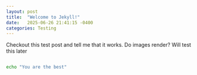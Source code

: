 ```yaml
---
layout: post
title:  "Welcome to Jekyll!"
date:   2025-06-26 21:41:15 -0400
categories: Testing
---
```


Checkout this test post and tell me that it works. Do images render? Will test this later

```bash

echo "You are the best"

```